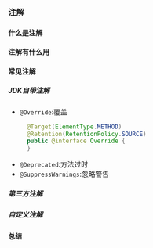 ### 注解

#### 什么是注解

#### 注解有什么用

#### 常见注解
##### JDK自带注解
- `@Override`:覆盖
    ```java
      @Target(ElementType.METHOD)
      @Retention(RetentionPolicy.SOURCE)
      public @interface Override {
      }
    ```
- `@Deprecated`:方法过时
- `@SuppressWarnings`:忽略警告
##### 第三方注解

##### 自定义注解
#### 总结
